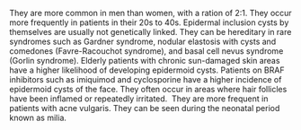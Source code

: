 They are more common in men than women, with a ration of 2:1. They occur more frequently in patients in their 20s to 40s. Epidermal inclusion cysts by themselves are usually not genetically linked. They can be hereditary in rare syndromes such as Gardner syndrome, nodular elastosis with cysts and comedones (Favre-Racouchot syndrome), and basal cell nevus syndrome (Gorlin syndrome). Elderly patients with chronic sun-damaged skin areas have a higher likelihood of developing epidermoid cysts. Patients on BRAF inhibitors such as imiquimod and cyclosporine have a higher incidence of epidermoid cysts of the face. They often occur in areas where hair follicles have been inflamed or repeatedly irritated.  They are more frequent in patients with acne vulgaris. They can be seen during the neonatal period known as milia.